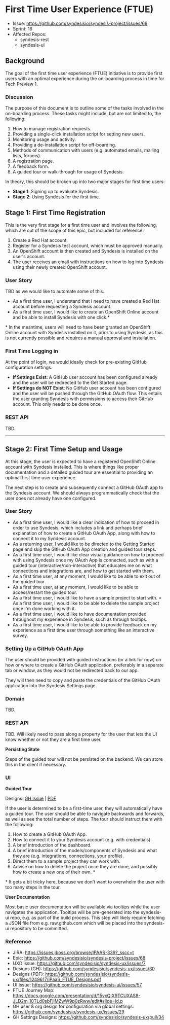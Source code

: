 # First Time User Experience (FTUE)

* Issue: https://github.com/syndesisio/syndesis-project/issues/68
* Sprint: 16
* Affected Repos:
  - syndesis-rest
  - syndesis-ui

## Background

The goal of the first time user experience (FTUE) initiative is to provide first users with an optimal experience during the on-boarding process in time for Tech Preview 1.


### Discussion

The purpose of this document is to outline some of the tasks involved in the on-boarding process. These tasks might include, but are not limited to, the following:

1. How to manage registration requests.
2. Providing a single-click installation script for setting new users.
3. Monitoring usage and activity.
4. Providing a de-installation script for off-boarding.
5. Methods of communication with users (e.g. automated emails, mailing lists, forums).
6. A registration page.
7. A feedback form.
8. A guided tour or walk-through for usage of Syndesis.

In theory, this should be broken up into two major stages for first time users:
- **Stage 1**: Signing up to evaluate Syndesis.
- **Stage 2**: Using Syndesis for the first time.


## Stage 1: First Time Registration

This is the very first stage for a first time user and involves the following, which are out of the scope of this epic, but included for reference:
1. Create a Red Hat account.
2. Register for a Syndesis test account, which must be approved manually.
3. An OpenShift account is then created and Syndesis is installed on the user's account.
4. The user receives an email with instructions on how to log into Syndesis using their newly created OpenShift account.


### User Story

TBD as we would like to automate some of this.

- As a first time user, I understand that I need to have created a Red Hat account before requesting a Syndesis account.
- As a first time user, I would like to create an OpenShift Online account and be able to install Syndesis with one click.*
 
 \* In the meantime, users will need to have been granted an OpenShift Online account with Syndesis installed on it, prior to using Syndesis, as this is not currently possible and requires a manual approval and installation.



### First Time Logging in

At the point of login, we would ideally check for pre-existing GitHub configuration settings.
  - **If Settings Exist**: A GitHub user account has been configured already and the user will be redirected to the Get Started page.
  - **If Settings do NOT Exist**: No GitHub user account has been configured and the user will be pushed through the GitHub OAuth flow. This entails the user granting Syndesis with permissions to access their GitHub account. This only needs to be done once.



### REST API

TBD.


---

## Stage 2: First Time Setup and Usage

At this stage, the user is expected to have a registered OpenShift Online account with Syndesis installed. This is where things like proper documentation and a detailed guided tour are essential to providing an optimal first time user experience.

The next step is to create and subsequently connect a GitHub OAuth app to the Syndesis account. We should always programmatically check that the user does not already have one configured.



### User Story

- As a first time user, I would like a clear indication of how to proceed in order to use Syndesis, which includes a link and perhaps brief explanation of how to create a GitHub OAuth App, along with how to connect it to my Syndesis account.
- As a returning user, I would like to be directed to the Getting Started page and skip the GitHub OAuth App creation and guided tour steps.
- As a first time user, I would like clear visual guidance on how to proceed with using Syndesis once my OAuth App is connected, such as with a guided tour (interactive/non-interactive) that educates me on what connections and integrations are, and how to get started with them.
- As a first time user, at any moment, I would like to be able to exit out of the guided tour.
- As a first time user, at any moment, I would like to be able to access/restart the guided tour.
- As a first time user, I would like to have a sample project to start with.
= As a first time user, I would like to be able to delete the sample project once I'm done working with it.
- As a first time user, I would like to have documentation provided throughout my experience in Syndesis, such as through tooltips.
- As a first time user, I would like to be able to provide feedback on my experience as a first time user through something like an interactive survey.



### Setting Up a GitHub OAuth App

The user should be provided with guided instructions (or a link for now) on how or where to create a GitHub OAuth application, preferably in a separate tab or window, as they would not be redirected back to our app.

They will then need to copy and paste the credentials of the GitHub OAuth application into the Syndesis Settings page. 



### Domain

TBD.

### REST API

TBD. Will likely need to pass along a property for the user that lets the UI know whether or not they are a first time user.

**Persisting State**

Steps of the guided tour will not be persisted on the backend. We can store this in the client if necessary.


### UI

**Guided Tour**

Designs: [GH Issue](https://github.com/syndesisio/syndesis-ux/issues/30) | [PDF](https://github.com/syndesisio/syndesis-ux/files/1249617/iPaaS_FTUE_Designs.pdf)

If the user is determined to be a first-time user, they will automatically have a guided tour. The user should be able to navigate backwards and forwards, as well as see the total number of steps. The tour should instruct them with the following:

1. How to create a GitHub OAuth App.
2. How to connect it to your Syndesis account (e.g. with credentials).
3. A brief introduction of the dashboard.
4. A brief introduction of the models/components of Syndesis and what they are (e.g. integrations, connections, your profile).
5. Direct them to a sample project they can work with.
6. Advise on how to delete the project once they are done, and possibly how to create a new one of their own. *

\* It gets a bit tricky here, because we don't want to overwhelm the user with too many steps in the tour.

**User Documentation**

Most basic user documentation will be available via tooltips while the user navigates the application. Tooltips will be pre-generated into the syndesis-ui repo, e.g. as part of the build process. This step will likely require fetching a JSON file from e.g. raw.github.com which will be placed into the syndesis-ui repository to be committed.

### Reference

- JIRA: https://issues.jboss.org/browse/IPAAS-339?_sscc=t
- Epic: https://github.com/syndesisio/syndesis-project/issues/68
- UXD issue: https://github.com/syndesisio/syndesis-ux/issues/7
- Designs (GH): https://github.com/syndesisio/syndesis-ux/issues/30
- Designs (PDF): https://github.com/syndesisio/syndesis-ux/files/1249617/iPaaS_FTUE_Designs.pdf
- UI Issue: https://github.com/syndesisio/syndesis-ui/issues/57
- FTUE Journey Map: https://docs.google.com/presentation/d/15vxQIX9TCUXAS8-JLD2m_10TLd0sbFjIMZwW9p0zRww/edit#slide=id.p
- GH user & org design for configuration via global settings: https://github.com/syndesisio/syndesis-ux/issues/29
- GH Settings Designs: https://github.com/syndesisio/syndesis-ux/pull/34

